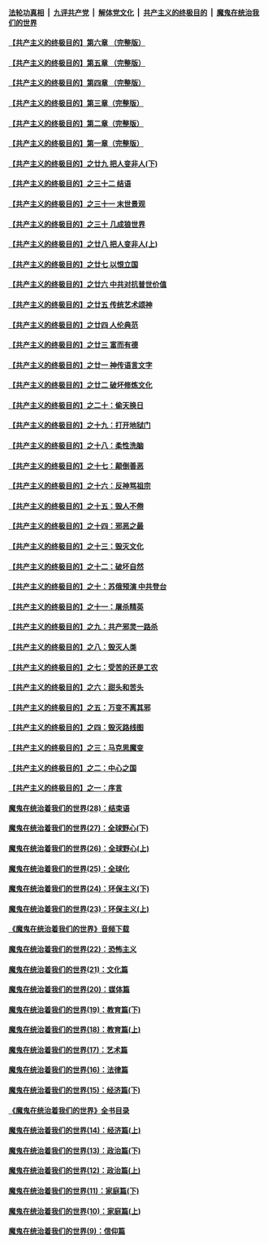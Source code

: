 

####  [法轮功真相](../../../../basic/blob/master/README.md?t=07021931) &nbsp;|&nbsp; [九评共产党](../../../../9ping.md/blob/master/README.md?t=07021931) &nbsp;|&nbsp; [解体党文化](../../../../jtdwh.md/blob/master/README.md?t=07021931)  &nbsp;|&nbsp; [共产主义的终极目的](../../../../gczydzjmd.md/blob/master/README.md?t=07021931) &nbsp;|&nbsp; [魔鬼在统治我们的世界](../../../../mgztzwmdsj.md/blob/master/README.md?t=07021931) 

#### [【共产主义的终极目的】第六章 （完整版）](../pages/nsc422/n11428913.md?t=07021931) 

#### [【共产主义的终极目的】第五章 （完整版）](../pages/nsc422/n11428912.md?t=07021931) 

#### [【共产主义的终极目的】第四章 （完整版）](../pages/nsc422/n11428907.md?t=07021931) 

#### [【共产主义的终极目的】第三章（完整版）](../pages/nsc422/n11428848.md?t=07021931) 

#### [【共产主义的终极目的】第二章（完整版）](../pages/nsc422/n11428831.md?t=07021931) 

#### [【共产主义的终极目的】第一章（完整版）](../pages/nsc422/n11417651.md?t=07021931) 

#### [【共产主义的终极目的】之廿九 把人变非人(下)](../pages/nsc422/n11344140.md?t=07021931) 

#### [【共产主义的终极目的】之三十二 结语](../pages/nsc422/n11360535.md?t=07021931) 

#### [【共产主义的终极目的】之三十一 末世景观](../pages/nsc422/n11351129.md?t=07021931) 

#### [【共产主义的终极目的】之三十 几成狼世界](../pages/nsc422/n11348280.md?t=07021931) 

#### [【共产主义的终极目的】之廿八 把人变非人(上)](../pages/nsc422/n11340492.md?t=07021931) 

#### [【共产主义的终极目的】之廿七 以恨立国](../pages/nsc422/n11336944.md?t=07021931) 

#### [【共产主义的终极目的】之廿六 中共对抗普世价值](../pages/nsc422/n11324785.md?t=07021931) 

#### [【共产主义的终极目的】之廿五 传统艺术颂神](../pages/nsc422/n11296396.md?t=07021931) 

#### [【共产主义的终极目的】之廿四 人伦典范](../pages/nsc422/n11296397.md?t=07021931) 

#### [【共产主义的终极目的】之廿三 富而有德](../pages/nsc422/n11283598.md?t=07021931) 

#### [【共产主义的终极目的】之廿一 神传语言文字](../pages/nsc422/n11263265.md?t=07021931) 

#### [【共产主义的终极目的】之廿二 破坏修炼文化](../pages/nsc422/n11245728.md?t=07021931) 

#### [【共产主义的终极目的】之二十：偷天换日](../pages/nsc422/n11238846.md?t=07021931) 

#### [【共产主义的终极目的】之十九：打开地狱门](../pages/nsc422/n11206376.md?t=07021931) 

#### [【共产主义的终极目的】之十八：柔性洗脑](../pages/nsc422/n11199994.md?t=07021931) 

#### [【共产主义的终极目的】之十七：颠倒善恶](../pages/nsc422/n11179782.md?t=07021931) 

#### [【共产主义的终极目的】之十六：反神骂祖宗](../pages/nsc422/n11166798.md?t=07021931) 

#### [【共产主义的终极目的】之十五：毁人不倦](../pages/nsc422/n11166792.md?t=07021931) 

#### [【共产主义的终极目的】之十四：邪恶之最](../pages/nsc422/n11150249.md?t=07021931) 

#### [【共产主义的终极目的】之十三：毁灭文化](../pages/nsc422/n11135227.md?t=07021931) 

#### [【共产主义的终极目的】之十二：破坏自然](../pages/nsc422/n11135214.md?t=07021931) 

#### [【共产主义的终极目的】之十：苏俄预演 中共登台](../pages/nsc422/n11118424.md?t=07021931) 

#### [【共产主义的终极目的】之十一：屠杀精英](../pages/nsc422/n11118442.md?t=07021931) 

#### [【共产主义的终极目的】之九：共产邪灵一路杀](../pages/nsc422/n11114139.md?t=07021931) 

#### [【共产主义的终极目的】之八：毁灭人类](../pages/nsc422/n11108503.md?t=07021931) 

#### [【共产主义的终极目的】之七：受苦的还是工农](../pages/nsc422/n11101809.md?t=07021931) 

#### [【共产主义的终极目的】之六：甜头和苦头](../pages/nsc422/n11096971.md?t=07021931) 

#### [【共产主义的终极目的】之五：万变不离其邪](../pages/nsc422/n11091285.md?t=07021931) 

#### [【共产主义的终极目的】之四：毁灭路线图](../pages/nsc422/n11086284.md?t=07021931) 

#### [【共产主义的终极目的】之三：马克思魔变](../pages/nsc422/n11061941.md?t=07021931) 

#### [【共产主义的终极目的】之二：中心之国](../pages/nsc422/n11047728.md?t=07021931) 

#### [【共产主义的终极目的】之一：序言](../pages/nsc422/n11086077.md?t=07021931) 

#### [魔鬼在统治着我们的世界(28)：结束语](../pages/nsc422/n10936246.md?t=07021931) 

#### [魔鬼在统治着我们的世界(27)：全球野心(下)](../pages/nsc422/n10928319.md?t=07021931) 

#### [魔鬼在统治着我们的世界(26)：全球野心(上)](../pages/nsc422/n10900318.md?t=07021931) 

#### [魔鬼在统治着我们的世界(25)：全球化](../pages/nsc422/n10788205.md?t=07021931) 

#### [魔鬼在统治着我们的世界(24)：环保主义(下)](../pages/nsc422/n10695307.md?t=07021931) 

#### [魔鬼在统治着我们的世界(23)：环保主义(上)](../pages/nsc422/n10688613.md?t=07021931) 

#### [《魔鬼在统治着我们的世界》音频下载](../pages/nsc422/n10635553.md?t=07021931) 

#### [魔鬼在统治着我们的世界(22)：恐怖主义](../pages/nsc422/n10614727.md?t=07021931) 

#### [魔鬼在统治着我们的世界(21)：文化篇](../pages/nsc422/n10597706.md?t=07021931) 

#### [魔鬼在统治着我们的世界(20)：媒体篇](../pages/nsc422/n10586579.md?t=07021931) 

#### [魔鬼在统治着我们的世界(19)：教育篇(下)](../pages/nsc422/n10564808.md?t=07021931) 

#### [魔鬼在统治着我们的世界(18)：教育篇(上)](../pages/nsc422/n10526970.md?t=07021931) 

#### [魔鬼在统治着我们的世界(17)：艺术篇](../pages/nsc422/n10499093.md?t=07021931) 

#### [魔鬼在统治着我们的世界(16)：法律篇](../pages/nsc422/n10485969.md?t=07021931) 

#### [魔鬼在统治着我们的世界(15)：经济篇(下)](../pages/nsc422/n10469975.md?t=07021931) 

#### [《魔鬼在统治着我们的世界》全书目录](../pages/nsc422/n10464261.md?t=07021931) 

#### [魔鬼在统治着我们的世界(14)：经济篇(上)](../pages/nsc422/n10457370.md?t=07021931) 

#### [魔鬼在统治着我们的世界(13)：政治篇(下)](../pages/nsc422/n10448270.md?t=07021931) 

#### [魔鬼在统治着我们的世界(12)：政治篇(上)](../pages/nsc422/n10444576.md?t=07021931) 

#### [魔鬼在统治着我们的世界(11)：家庭篇(下)](../pages/nsc422/n10440961.md?t=07021931) 

#### [魔鬼在统治着我们的世界(10)：家庭篇(上)](../pages/nsc422/n10435448.md?t=07021931) 

#### [魔鬼在统治着我们的世界(9)：信仰篇](../pages/nsc422/n10432159.md?t=07021931) 


